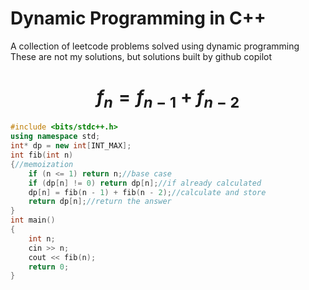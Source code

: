 

# Dynamic Programming in C++ 
A collection of leetcode problems solved using dynamic programming
These are not my solutions, but solutions built by github copilot

# $$  f_n=f_{n-1} + f_{n-2} $$


```cpp
#include <bits/stdc++.h>
using namespace std;
int* dp = new int[INT_MAX];
int fib(int n)
{//memoization
    if (n <= 1) return n;//base case
    if (dp[n] != 0) return dp[n];//if already calculated
    dp[n] = fib(n - 1) + fib(n - 2);//calculate and store
    return dp[n];//return the answer
}
int main() 
{
    int n;
    cin >> n;
    cout << fib(n);
    return 0;
}
```





